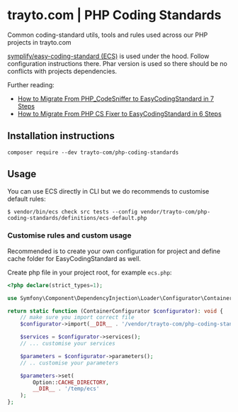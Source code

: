 # trayto.com | PHP Coding Standards

Common coding-standard utils, tools and rules used across our PHP projects in trayto.com

[symplify/easy-coding-standard (ECS)](https://github.com/symplify/easy-coding-standard) is used under the hood.
Follow configuration instructions there. Phar version is used so there should be no conflicts with projects dependencies.

Further reading:
- [How to Migrate From PHP_CodeSniffer to EasyCodingStandard in 7 Steps](https://tomasvotruba.com/blog/2018/06/04/how-to-migrate-from-php-code-sniffer-to-easy-coding-standard/#comment-4086561141)
- [How to Migrate From PHP CS Fixer to EasyCodingStandard in 6 Steps](https://tomasvotruba.com/blog/2018/06/07/how-to-migrate-from-php-cs-fixer-to-easy-coding-standard/)

## Installation instructions

```
composer require --dev trayto-com/php-coding-standards
```

## Usage

You can use ECS directly in CLI but we do recommends to customise default rules:
```
$ vendor/bin/ecs check src tests --config vendor/trayto-com/php-coding-standards/definitions/ecs-default.php
```

### Customise rules and custom usage

Recommended is to create your own configuration for project and define cache folder for EasyCodingStandard as well.

 Create php file in your project root, for example `ecs.php`:
```php
<?php declare(strict_types=1);

use Symfony\Component\DependencyInjection\Loader\Configurator\ContainerConfigurator;

return static function (ContainerConfigurator $configurator): void {
    // make sure you import correct file
	$configurator->import(__DIR__ . '/vendor/trayto-com/php-coding-standards/definitions/ecs-default.php');

	$services = $configurator->services();
	// ... customise your services

	$parameters = $configurator->parameters();
	// .. customise your parameters

	$parameters->set(
		Option::CACHE_DIRECTORY,
		__DIR__ . '/temp/ecs'
	);
};
```

